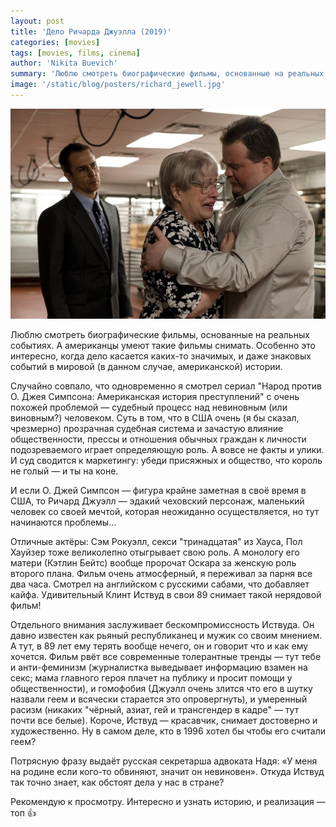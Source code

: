 ```yaml
---
layout: post
title: 'Дело Ричарда Джуэлла (2019)'
categories: [movies]
tags: [movies, films, cinema]
author: 'Nikita Buevich'
summary: 'Люблю смотреть биографические фильмы, основанные на реальных событиях. А американцы умеют такие фильмы снимать. Особенно это интересно, когда дело касается каких-то значимых, и даже знаковых событий в мировой (в данном случае, американской) истории. '
image: '/static/blog/posters/richard_jewell.jpg'
---
```


<img class="poster" src="/static/blog/posters/richard_jewell.jpg" alt="Richard Jewell (2019)">  

Люблю смотреть биографические фильмы, основанные на реальных событиях. А американцы умеют такие фильмы снимать. Особенно это интересно, когда дело касается каких-то значимых, и даже знаковых событий в мировой (в данном случае, американской) истории.  

Случайно совпало, что одновременно я смотрел сериал "Народ против О. Джея Симпсона: Американская история преступлений" с очень похожей проблемой — судебный процесс над невиновным (или виновным?) человеком. Суть в том, что в США очень (я бы сказал, чрезмерно) прозрачная судебная система и зачастую влияние общественности, прессы и отношения обычных граждан к личности подозреваемого играет определяющую роль. А вовсе не факты и улики. И суд сводится к маркетингу: убеди присяжных и общество, что король не голый — и ты на коне.  

И если О. Джей Симпсон — фигура крайне заметная в своё время в США, то Ричард Джуэлл — эдакий чеховский персонаж, маленький человек со своей мечтой, которая неожиданно осуществляется, но тут начинаются проблемы...  

Отличные актёры: Сэм Рокуэлл, секси "тринадцатая" из Хауса, Пол Хауйзер тоже великолепно отыгрывает свою роль. А монологу его матери (Кэтлин Бейтс) вообще пророчат Оскара за женскую роль второго плана. Фильм очень атмосферный, я переживал за парня все два часа. Смотрел на английском с русскими сабами, что добавляет кайфа. Удивительный Клинт Иствуд в свои 89 снимает такой нерядовой фильм!  

Отдельного внимания заслуживает бескомпромиссность Иствуда. Он давно известен как рьяный республиканец и мужик со своим мнением. А тут, в 89 лет ему терять вообще нечего, он и говорит что и как ему хочется. Фильм рвёт все современные толерантные тренды — тут тебе и анти-феминизм (журналистка выведывает информацию взамен на секс; мама главного героя плачет на публику и просит помощи у общественности), и гомофобия (Джуэлл очень злится что его в шутку назвали геем и всячески старается это опровергнуть), и умеренный расизм (никаких "чёрный, азиат, гей и трансгендер в кадре" — тут почти все белые). Короче, Иствуд — красавчик, снимает достоверно и художественно. Ну в самом деле, кто в 1996 хотел бы чтобы его считали геем?  

Потрясную фразу выдаёт русская секретарша адвоката Надя: «У меня на родине если кого-то обвиняют, значит он невиновен». Откуда Иствуд так точно знает, как обстоят дела у нас в стране?  

Рекомендую к просмотру. Интересно и узнать историю, и реализация — топ 👍

